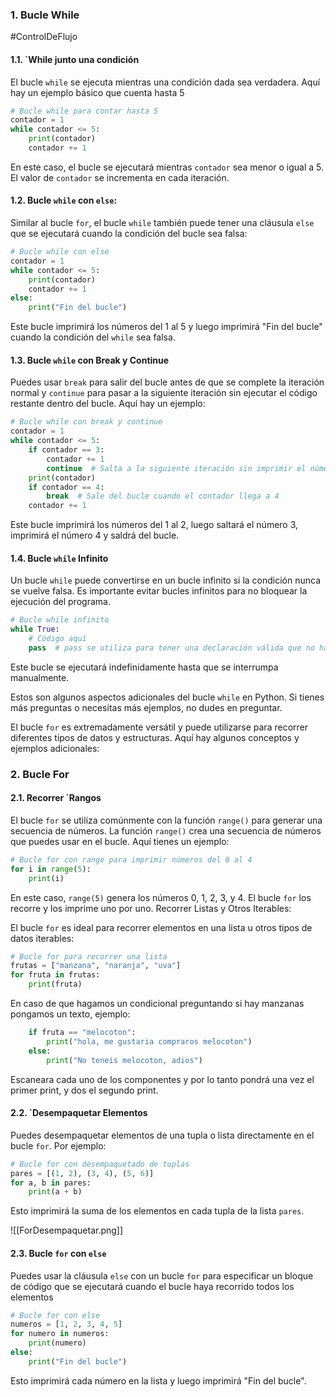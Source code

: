 ### 1. Bucle While
#ControlDeFlujo 
#### 1.1. `While junto una condición

El bucle `while` se ejecuta mientras una condición dada sea verdadera. Aquí hay un ejemplo básico que cuenta hasta 5

```python
# Bucle while para contar hasta 5
contador = 1
while contador <= 5:
    print(contador)
    contador += 1
```

En este caso, el bucle se ejecutará mientras `contador` sea menor o igual a 5. El valor de `contador` se incrementa en cada iteración.
#### 1.2. Bucle `while` con `else`:

Similar al bucle `for`, el bucle `while` también puede tener una cláusula `else` que se ejecutará cuando la condición del bucle sea falsa:

```python
# Bucle while con else
contador = 1
while contador <= 5:
    print(contador)
    contador += 1
else:
    print("Fin del bucle")
```

Este bucle imprimirá los números del 1 al 5 y luego imprimirá "Fin del bucle" cuando la condición del `while` sea falsa.

#### 1.3. Bucle `while` con Break y Continue

Puedes usar `break` para salir del bucle antes de que se complete la iteración normal y `continue` para pasar a la siguiente iteración sin ejecutar el código restante dentro del bucle. Aquí hay un ejemplo:

```python
# Bucle while con break y continue
contador = 1
while contador <= 5:
    if contador == 3:
        contador += 1
        continue  # Salta a la siguiente iteración sin imprimir el número 3
    print(contador)
    if contador == 4:
        break  # Sale del bucle cuando el contador llega a 4
    contador += 1
```

Este bucle imprimirá los números del 1 al 2, luego saltará el número 3, imprimirá el número 4 y saldrá del bucle.

#### 1.4. Bucle `while` Infinito

Un bucle `while` puede convertirse en un bucle infinito si la condición nunca se vuelve falsa. Es importante evitar bucles infinitos para no bloquear la ejecución del programa.

```python
# Bucle while infinito
while True:
    # Código aquí
    pass  # pass se utiliza para tener una declaración válida que no hace nada
```

Este bucle se ejecutará indefinidamente hasta que se interrumpa manualmente.

Estos son algunos aspectos adicionales del bucle `while` en Python. Si tienes más preguntas o necesitas más ejemplos, no dudes en preguntar.

El bucle `for` es extremadamente versátil y puede utilizarse para recorrer diferentes tipos de datos y estructuras. Aquí hay algunos conceptos y ejemplos adicionales:

### 2. Bucle For
#### 2.1. Recorrer `Rangos

El bucle `for` se utiliza comúnmente con la función `range()` para generar una secuencia de números. La función `range()` crea una secuencia de números que puedes usar en el bucle. Aquí tienes un ejemplo:

```python
# Bucle for con range para imprimir números del 0 al 4
for i in range(5):
    print(i)
```

En este caso, `range(5)` genera los números 0, 1, 2, 3, y 4. El bucle `for` los recorre y los imprime uno por uno.
 Recorrer Listas y Otros Iterables:

El bucle `for` es ideal para recorrer elementos en una lista u otros tipos de datos iterables:

```python
# Bucle for para recorrer una lista
frutas = ["manzana", "naranja", "uva"]
for fruta in frutas:
    print(fruta)
```

En caso de que hagamos un condicional preguntando si hay manzanas pongamos un texto, ejemplo:

```python
    if fruta == "melocoton":
        print("hola, me gustaria compraros melocoton")
    else:
        print("No teneis melocoton, adios")
```

Escaneara cada uno de los componentes y por lo tanto pondrá una vez el primer print, y dos el segundo print.

#### 2.2. `Desempaquetar Elementos

Puedes desempaquetar elementos de una tupla o lista directamente en el bucle `for`. Por ejemplo:

```python
# Bucle for con desempaquetado de tuplas
pares = [(1, 2), (3, 4), (5, 6)]
for a, b in pares:
    print(a + b)
```

Esto imprimirá la suma de los elementos en cada tupla de la lista `pares`.

![[ForDesempaquetar.png]]
#### 2.3. Bucle `for` con `else`

Puedes usar la cláusula `else` con un bucle `for` para especificar un bloque de código que se ejecutará cuando el bucle haya recorrido todos los elementos

```python
# Bucle for con else
numeros = [1, 2, 3, 4, 5]
for numero in numeros:
    print(numero)
else:
    print("Fin del bucle")
```

Esto imprimirá cada número en la lista y luego imprimirá "Fin del bucle".

